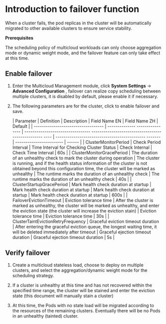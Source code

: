# Introduction to failover function

When a cluster fails, the pod replicas in the cluster will be automatically migrated to other available clusters to ensure service stability.

**Prerequisites**

The scheduling policy of multicloud workloads can only choose aggregation mode or dynamic weight mode, and the failover feature can only take effect at this time.

## Enable failover

1. Enter the Multicloud Management module, click __System Settings__ -> __Advanced Configuration__ , failover can realize copy scheduling between multiple clusters, it is disabled by default, please enable it if necessary.

    <!--screenshot-->

2. The following parameters are for the cluster, click to enable failover and save.

    | Parameter | Definition | Description | Field Name EN | Field Name ZH | Default |
    | ----------------------------------- | -------------- ---------------- | --------------------------------- -------------------------------------------------- ---- | --------------------------------------------- ------- | ------------------------ | ------ |
    | ClusterMonitorPeriod | Check Period Interval | Time Interval for Checking Cluster Status | Check Internal | Check Time Interval | 60s |
    | ClusterMonitorGracePeriod | The duration of an unhealthy check to mark the cluster during operation | The cluster is running, and if the health status information of the cluster is not obtained beyond this configuration time, the cluster will be marked as unhealthy | The runtime marks the duration of an unhealthy check | The runtime marks the duration of an unhealthy check | 40s |
    | ClusterStartupGracePeriod | Mark health check duration at startup | Mark health check duration at startup | Mark health check duration at startup | Mark health check duration at startup | 600s |
    | FailoverEvictionTimeout | Eviction tolerance time | After the cluster is marked as unhealthy, the cluster will be marked as unhealthy, and enter the eviction state (the cluster will increase the eviction stain) | Eviction tolerance time | Eviction tolerance time | 30s |
    | ClusterTaintEvictionRetryFrequency | Graceful eviction timeout duration | After entering the graceful eviction queue, the longest waiting time, it will be deleted immediately after timeout | Graceful ejection timeout duration | Graceful ejection timeout duration | 5s |

## Verify failover

1. Create a multicloud stateless load, choose to deploy on multiple clusters, and select the aggregation/dynamic weight mode for the scheduling strategy.

    <!--screenshot-->

2. If a cluster is unhealthy at this time and has not recovered within the specified time range, the cluster will be stained and enter the eviction state (this document will manually stain a cluster)

    <!--screenshot-->

3. At this time, the Pods with no state load will be migrated according to the resources of the remaining clusters. Eventually there will be no Pods in an unhealthy (tainted) cluster.

    <!--screenshot-->